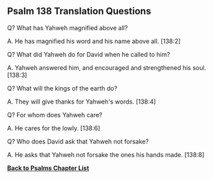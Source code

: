 ## Psalm 138 Translation Questions ##

Q? What has Yahweh magnified above all?

A. He has magnified his word and his name above all. [138:2]

Q? What did Yahweh do for David when he called to him?

A. Yahweh answered him, and encouraged and strengthened his soul. [138:3]

Q? What will the kings of the earth do?

A. They will give thanks for Yahweh's words. [138:4]

Q? For whom does Yahweh care?

A. He cares for the lowly. [138:6]

Q? Who does David ask that Yahweh not forsake?

A. He asks that Yahweh not forsake the ones his hands made. [138:8]

__[Back to Psalms Chapter List](./)__

